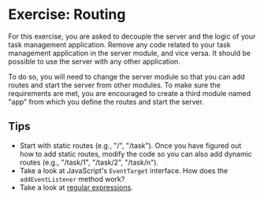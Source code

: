 # Exercise: Routing

For this exercise, you are asked to decouple the server and the logic of
your task management application. Remove any code related to your task
management application in the server module, and vice versa. It should
be possible to use the server with any other application.

To do so, you will need to change the server module so that you can add
routes and start the server from other modules. To make sure the
requirements are met, you are encouraged to create a third module named
"app" from which you define the routes and start the server.

## Tips

-   Start with static routes (e.g., "/", "/task"). Once you have figured
    out how to add static routes, modify the code so you can also add
    dynamic routes (e.g., "/task/1", "/task/2", "/task/n").
-   Take a look at JavaScript's `EventTarget` interface. How does the
    `addEventListener` method work?
-   Take a look at [regular expressions][].

[regular expressions]: https://docs.python.org/3/howto/regex.html
